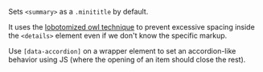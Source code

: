 Sets `<summary>` as a `.minititle` by default.

It uses the [lobotomized owl technique](/components/detail/lobotomized-owl) to prevent excessive spacing inside the `<details>` element even if we don't know the specific markup.

Use `[data-accordion]` on a wrapper element to set an accordion-like behavior using JS (where the opening of an item should close the rest).
